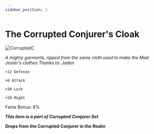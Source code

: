 ```yaml
---
sidebar_position: 3
---
```


# The Corrupted Conjurer's Cloak

![CorruptedC](https://vwiki.valorserver.com/api/item/picture/the%20corrupted%20conjurer's%20cloak)

<i>A mighty garments, ripped from the same cloth used to make the Mad Jester's clothes Thanks to: Jaden</i>

    +12 Defense
    
    +6 Attack
    
    +20 Luck
    
    +20 Might
    
Fame Bonus: 8%

***This item is a part of Corrupted Conjurer Set***

**Drops from the Corrupted Conjurer in the Realm**
